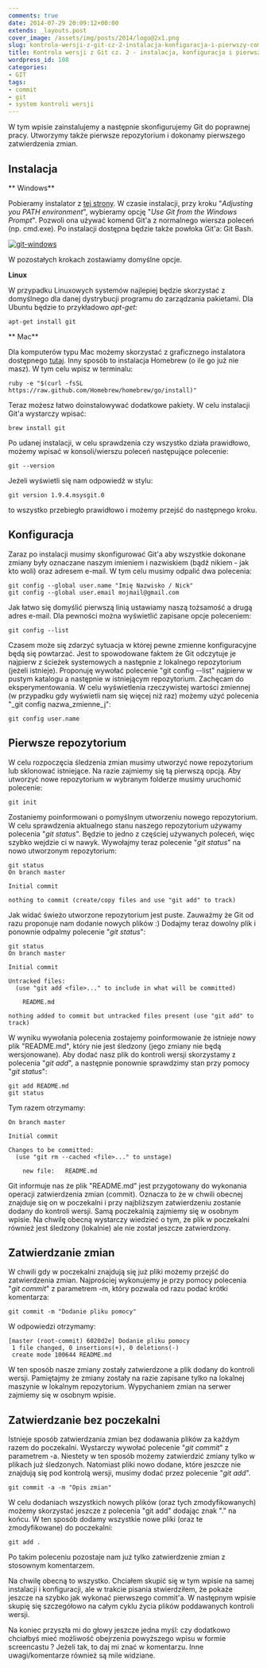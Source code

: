 ```yaml
---
comments: true
date: 2014-07-29 20:09:12+00:00
extends: _layouts.post
cover_image: /assets/img/posts/2014/logo@2x1.png
slug: kontrola-wersji-z-git-cz-2-instalacja-konfiguracja-i-pierwszy-commit
title: Kontrola wersji z Git cz. 2 - instalacja, konfiguracja i pierwszy commit
wordpress_id: 108
categories:
- GIT
tags:
- commit
- git
- system kontroli wersji
---
```


W tym wpisie zainstalujemy a następnie skonfigurujemy Git do poprawnej pracy. Utworzymy także pierwsze repozytorium i dokonamy pierwszego zatwierdzenia zmian.<!-- more -->


## Instalacja


** Windows**

Pobieramy instalator z [tej strony](https://git-scm.com/download/win). W czasie instalacji, przy kroku "_Adjusting you PATH environment_", wybieramy opcję "_Use Git from the Windows Prompt_". Pozwoli ona używać komend Git'a z normalnego wiersza poleceń (np. cmd.exe). Po instalacji dostępna będzie także powłoka Git'a: Git Bash.

[![git-windows](/assets/img/posts/2014/git-windows.png)](/assets/img/posts/2014/git-windows.png)

W pozostałych krokach zostawiamy domyślne opcje.

**Linux**

W przypadku Linuxowych systemów najlepiej będzie skorzystać z domyślnego dla danej dystrybucji programu do zarządzania pakietami. Dla Ubuntu będzie to przykładowo _apt-get:_

```
apt-get install git
```

** Mac**

Dla komputerów typu Mac możemy skorzystać z graficznego instalatora dostępnego [tutaj](https://sourceforge.net/projects/git-osx-installer/). Inny sposób to instalacja Homebrew (o ile go już nie masz). W tym celu wpisz w terminalu:

```
ruby -e "$(curl -fsSL https://raw.github.com/Homebrew/homebrew/go/install)"
```

Teraz możesz łatwo doinstalowywać dodatkowe pakiety. W celu instalacji Git'a wystarczy wpisać:

```
brew install git
```





Po udanej instalacji, w celu sprawdzenia czy wszystko działa prawidłowo, możemy wpisać w konsoli/wierszu poleceń następujące polecenie:

```
git --version
```

Jeżeli wyświetli się nam odpowiedź w stylu:

```
git version 1.9.4.msysgit.0
```

to wszystko przebiegło prawidłowo i możemy przejść do następnego kroku.




## Konfiguracja


Zaraz po instalacji musimy skonfigurować Git'a aby wszystkie dokonane zmiany były oznaczane naszym imieniem i nazwiskiem (bądź nikiem - jak kto woli) oraz adresem e-mail. W tym celu musimy odpalić dwa polecenia:

```
git config --global user.name "Imię Nazwisko / Nick"
git config --global user.email mojmail@gmail.com
```

Jak łatwo się domyślić pierwszą linią ustawiamy naszą tożsamość a drugą adres e-mail. Dla pewności można wyświetlić zapisane opcje poleceniem:

```
git config --list
```

Czasem może się zdarzyć sytuacja w której pewne zmienne konfiguracyjne będą się powtarzać. Jest to spowodowane faktem że Git odczytuje je najpierw z ścieżek systemowych a następnie z lokalnego repozytorium (jeżeli istnieje). Proponuję wywołać polecenie "git config --list" najpierw w pustym katalogu a następnie w istniejącym repozytorium. Zachęcam do eksperymentowania. W celu wyświetlenia rzeczywistej wartości zmiennej (w przypadku gdy wyświetli nam się więcej niż raz) możemy użyć polecenia "_git config nazwa_zmienne_j":

```
git config user.name
```




## Pierwsze repozytorium


W celu rozpoczęcia śledzenia zmian musimy utworzyć nowe repozytorium lub sklonować istniejące. Na razie zajmiemy się tą pierwszą opcją. Aby utworzyć nowe repozytorium w wybranym folderze musimy uruchomić polecenie:

```
git init
```

Zostaniemy poinformowani o pomyślnym utworzeniu nowego repozytorium. W celu sprawdzenia aktualnego stanu naszego repozytorium używamy polecenia "_git status_". Będzie to jedno z częściej używanych poleceń, więc szybko wejdzie ci w nawyk. Wywołajmy teraz polecenie "_git status_" na nowo utworzonym repozytorium:

```
git status
On branch master

Initial commit

nothing to commit (create/copy files and use "git add" to track)
```

Jak widać świeżo utworzone repozytorium jest puste. Zauważmy że Git od razu proponuje nam dodanie nowych plików :) Dodajmy teraz dowolny plik i ponownie odpalmy polecenie "_git status_":

```
git status
On branch master

Initial commit

Untracked files:
  (use "git add <file>..." to include in what will be committed)

	README.md

nothing added to commit but untracked files present (use "git add" to track)
```

W wyniku wywołania polecenia zostajemy poinformowanie że istnieje nowy plik "README.md", który nie jest śledzony (jego zmiany nie będą wersjonowane). Aby dodać nasz plik do kontroli wersji skorzystamy z polecenia "_git add_", a następnie ponownie sprawdzimy stan przy pomocy "_git status_":

```
git add README.md
git status
```

Tym razem otrzymamy:

```
On branch master

Initial commit

Changes to be committed:
  (use "git rm --cached <file>..." to unstage)

	new file:   README.md
```

Git informuje nas że plik "README.md" jest przygotowany do wykonania operacji zatwierdzenia zmian (commit). Oznacza to że w chwili obecnej znajduje się on w poczekalni i przy najbliższym zatwierdzeniu zostanie dodany do kontroli wersji. Samą poczekalnią zajmiemy się w osobnym wpisie. Na chwilę obecną wystarczy wiedzieć o tym, że plik w poczekalni również jest śledzony (lokalnie) ale nie został jeszcze zatwierdzony.




## Zatwierdzanie zmian


W chwili gdy w poczekalni znajdują się już pliki możemy przejść do zatwierdzenia zmian. Najprościej wykonujemy je przy pomocy polecenia "_git commit_" z parametrem -m, który pozwala od razu podać krótki komentarza:

```
git commit -m "Dodanie pliku pomocy"
```

W odpowiedzi otrzymamy:

```
[master (root-commit) 6020d2e] Dodanie pliku pomocy
 1 file changed, 0 insertions(+), 0 deletions(-)
 create mode 100644 README.md
```

W ten sposób nasze zmiany zostały zatwierdzone a plik dodany do kontroli wersji. Pamiętajmy że zmiany zostały na razie zapisane tylko na lokalnej maszynie w lokalnym repozytorium. Wypychaniem zmian na serwer zajmiemy się w osobnym wpisie.




## Zatwierdzanie bez poczekalni


Istnieje sposób zatwierdzania zmian bez dodawania plików za każdym razem do poczekalni. Wystarczy wywołać polecenie "_git commit_" z parametrem -a. Niestety w ten sposób możemy zatwierdzić zmiany tylko w plikach już śledzonych. Natomiast pliki nowo dodane, które jeszcze nie znajdują się pod kontrolą wersji, musimy dodać przez polecenie "_git add_".

```
git commit -a -m "Opis zmian"
```

W celu dodaniach wszystkich nowych plików (oraz tych zmodyfikowanych) możemy skorzystać jeszcze z polecenia "git add" dodając znak "." na końcu. W ten sposób dodamy wszystkie nowe pliki (oraz te zmodyfikowane) do poczekalni:

```
git add .
```

Po takim poleceniu pozostaje nam już tylko zatwierdzenie zmian z stosownym komentarzem.



Na chwilę obecną to wszystko. Chciałem skupić się w tym wpisie na samej instalacji i konfiguracji, ale w trakcie pisania stwierdziłem, że pokaże jeszcze na szybko jak wykonać pierwszego commit'a. W następnym wpisie skupię się szczegółowo na całym cyklu życia plików poddawanych kontroli wersji.

Na koniec przyszła mi do głowy jeszcze jedna myśl: czy dodatkowo chciałbyś mieć możliwość obejrzenia powyższego wpisu w formie screencastu ? Jeżeli tak, to daj mi znać w komentarzu. Inne uwagi/komentarze również są mile widziane.

